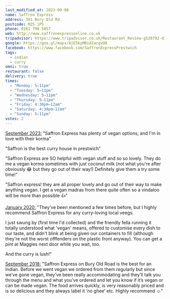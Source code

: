 ```yaml
---
last_modified_at: 2023-09-08
name: Saffron Express
address: 391 Bury Old Rd
postcode: M25 1PS
phone: 0161 798 5857
web: http://www.saffronexpressonline.co.uk
tripadvisor: https://www.tripadvisor.co.uk/Restaurant_Review-g528792-d15247605-Reviews-Saffron_Express-Prestwich_Bury_Greater_Manchester_England.html
google: https://goo.gl/maps/AjE5kyM8id2acgvQ8
facebook: https://www.facebook.com/SaffronExpressPrestwich
tags:
  - indian
  - curry
omni: true
restaurant: false
delivery: true
times:
  - "Monday: 5–11pm"
  - "Tuesday: 5–11pm"
  - "Wednesday: 5–11pm"
  - "Thursday: 5–11pm"
  - "Friday: 4:30pm–12am"
  - "Saturday: 4:30pm–12am"
  - "Sunday: 5–11pm"
votes: 2
---
```


[September 2023:](https://www.facebook.com/groups/veganprestwich/posts/1995410127503060) "Saffron Express has plenty of vegan options, and I'm in love with their korma"

"Saffron is the best curry house in prestwich"

"Saffron Express are SO helpful with vegan stuff and so so lovely. They do me a vegan korma sometimes with just coconut milk (not what you're after obviously 😂 but they go out of their way!) Definitely give them a try some time!"

"Saffron express! they are all proper lovely and go out of their way to make anything vegan. I get a vegan madras from there quite often so a vindaloo will be more than possible 👍"

[January 2020:](https://www.facebook.com/groups/veganprestwich/permalink/1009180652792684/) "They've been mentioned a few times before, but I highly recommend Saffron Express for any curry-loving local veegs.

I just swung by (first time I'd collected) and the friendly fella running it totally understood what 'vegan' means, offered to customise every dish to our taste, and didn't blink at being given our containers to fill (although they're not the worst offfenders on the plastic front anyway). You can get a pint at Maggies next door while you wait, too.

And the curry is lush!"

[September 2018:](https://www.facebook.com/groups/veganprestwich/permalink/704028329974586/?comment_id=704036569973762) "Saffron Express on Bury Old Road is the best for an Indian. Before we went vegan we ordered from them regularly but since we’ve gone vegan, they’ve been really accommodating and they’ll talk you through the menu and what you’ve ordered and let you know if it’s vegan or can be made vegan. The food arrives quickly, is very reasonably priced and is so delicious and they always label it ‘no ghee’ etc. Highly recommend ☺️"
